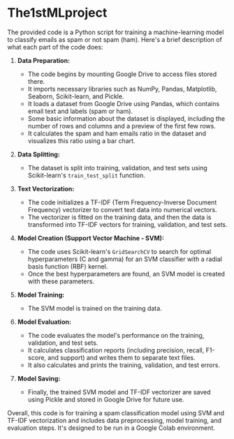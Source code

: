 # The1stMLproject

The provided code is a Python script for training a machine-learning model to classify emails as spam or not spam (ham). Here's a brief description of what each part of the code does:

1. **Data Preparation:**
   - The code begins by mounting Google Drive to access files stored there.
   - It imports necessary libraries such as NumPy, Pandas, Matplotlib, Seaborn, Scikit-learn, and Pickle.
   - It loads a dataset from Google Drive using Pandas, which contains email text and labels (spam or ham).
   - Some basic information about the dataset is displayed, including the number of rows and columns and a preview of the first few rows.
   - It calculates the spam and ham emails ratio in the dataset and visualizes this ratio using a bar chart.

2. **Data Splitting:**
   - The dataset is split into training, validation, and test sets using Scikit-learn's `train_test_split` function.

3. **Text Vectorization:**
   - The code initializes a TF-IDF (Term Frequency-Inverse Document Frequency) vectorizer to convert text data into numerical vectors.
   - The vectorizer is fitted on the training data, and then the data is transformed into TF-IDF vectors for training, validation, and test sets.

4. **Model Creation (Support Vector Machine - SVM):**
   - The code uses Scikit-learn's `GridSearchCV` to search for optimal hyperparameters (C and gamma) for an SVM classifier with a radial basis function (RBF) kernel.
   - Once the best hyperparameters are found, an SVM model is created with these parameters.

5. **Model Training:**
   - The SVM model is trained on the training data.

6. **Model Evaluation:**
   - The code evaluates the model's performance on the training, validation, and test sets.
   - It calculates classification reports (including precision, recall, F1-score, and support) and writes them to separate text files.
   - It also calculates and prints the training, validation, and test errors.

7. **Model Saving:**
   - Finally, the trained SVM model and TF-IDF vectorizer are saved using Pickle and stored in Google Drive for future use.

Overall, this code is for training a spam classification model using SVM and TF-IDF vectorization and includes data preprocessing, model training, and evaluation steps. It's designed to be run in a Google Colab environment.
